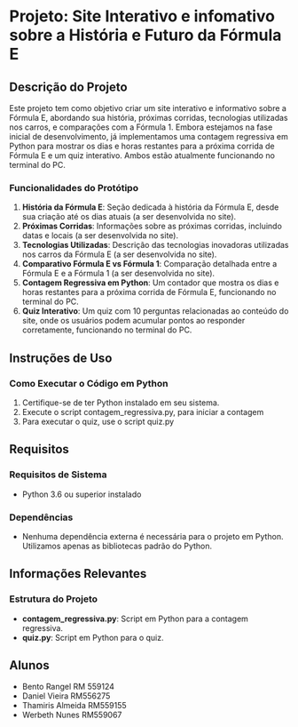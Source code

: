 # Projeto: Site Interativo e infomativo sobre a História e Futuro da Fórmula E


## Descrição do Projeto

Este projeto tem como objetivo criar um site interativo e informativo sobre a Fórmula E, abordando sua história, próximas corridas, tecnologias utilizadas nos carros, e comparações com a Fórmula 1. Embora estejamos na fase inicial de desenvolvimento, já implementamos uma contagem regressiva em Python para mostrar os dias e horas restantes para a próxima corrida de Fórmula E e um quiz interativo. Ambos estão atualmente funcionando no terminal do PC.

### Funcionalidades do Protótipo

1. **História da Fórmula E**: Seção dedicada à história da Fórmula E, desde sua criação até os dias atuais (a ser desenvolvida no site).
2. **Próximas Corridas**: Informações sobre as próximas corridas, incluindo datas e locais (a ser desenvolvida no site).
3. **Tecnologias Utilizadas**: Descrição das tecnologias inovadoras utilizadas nos carros da Fórmula E (a ser desenvolvida no site).
4. **Comparativo Fórmula E vs Fórmula 1**: Comparação detalhada entre a Fórmula E e a Fórmula 1 (a ser desenvolvida no site).
5. **Contagem Regressiva em Python**: Um contador que mostra os dias e horas restantes para a próxima corrida de Fórmula E, funcionando no terminal do PC.
6. **Quiz Interativo**: Um quiz com 10 perguntas relacionadas ao conteúdo do site, onde os usuários podem acumular pontos ao responder corretamente, funcionando no terminal do PC.

## Instruções de Uso

### Como Executar o Código em Python

1. Certifique-se de ter Python instalado em seu sistema.
2. Execute o script contagem_regressiva.py, para iniciar a contagem
3. Para executar o quiz, use o script quiz.py


## Requisitos

### Requisitos de Sistema

- Python 3.6 ou superior instalado

### Dependências

- Nenhuma dependência externa é necessária para o projeto em Python. Utilizamos apenas as bibliotecas padrão do Python.

## Informações Relevantes

### Estrutura do Projeto

- **contagem_regressiva.py**: Script em Python para a contagem regressiva.
- **quiz.py**: Script em Python para o quiz.

## Alunos

- Bento Rangel RM 559124
- Daniel Vieira RM556275
- Thamiris Almeida RM559155
- Werbeth Nunes RM559067
